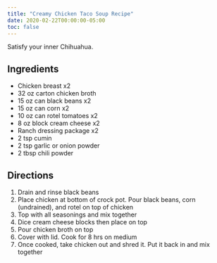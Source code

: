 ```yaml
---
title: "Creamy Chicken Taco Soup Recipe"
date: 2020-02-22T00:00:00-05:00
toc: false
---
```


Satisfy your inner Chihuahua.

<!--more-->

## Ingredients

- Chicken breast x2
- 32 oz carton chicken broth
- 15 oz can black beans x2
- 15 oz can corn x2
- 10 oz can rotel tomatoes x2
- 8 oz block cream cheese x2
- Ranch dressing package x2
- 2 tsp cumin
- 2 tsp garlic or onion powder
- 2 tbsp chili powder

## Directions

1. Drain and rinse black beans
1. Place chicken at bottom of crock pot. Pour black beans, corn (undrained), and rotel on top of chicken
1. Top with all seasonings and mix together
1. Dice cream cheese blocks then place on top
1. Pour chicken broth on top
1. Cover with lid. Cook for 8 hrs on medium
1. Once cooked, take chicken out and shred it. Put it back in and mix together
